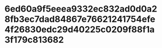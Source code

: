 # 6ed60a9f5eeea9332ec832ad0d0a28fb3ec7dad84867e76621241754efe4f26830edc29d40225c0209f88f1a3f179c813682
